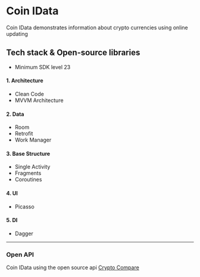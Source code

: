 # Coin IData
 Coin IData demonstrates information about crypto currencies using online updating 
 
## Tech stack & Open-source libraries
* Minimum SDK level 23
#### 1. Architecture
* Clean Code
* MVVM Architecture
#### 2. Data
* Room
* Retrofit
* Work Manager
#### 3. Base Structure
* Single Activity
* Fragments
* Coroutines
#### 4. UI
* Picasso
#### 5. DI
* Dagger

________

### Open API
Coin IData using the open source api [Crypto Compare](https://www.cryptocompare.com/)
